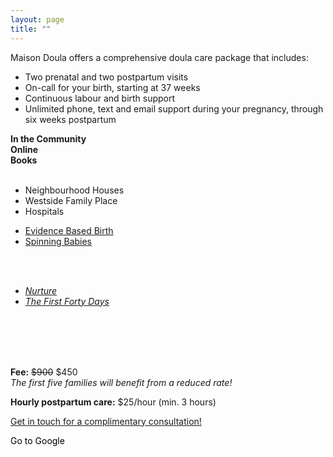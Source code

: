 ```yaml
---
layout: page
title: ""
---
```


Maison Doula offers a comprehensive doula care package that includes:
- Two prenatal and two postpartum visits
- On-call for your birth, starting at 37 weeks
- Continuous labour and birth support
- Unlimited phone, text and email support during your pregnancy, through six weeks postpartum 

<div class="titles">
  <div class="col-md-4 col-md-offset-0 col-sm-4 col-sm-offset-0 col-xs-12 col-xs-offset-0 text-center">
    <b>In the Community</b>
  </div>
  <div class="col-md-4 col-md-offset-0 col-sm-4 col-sm-offset-0 col-xs-12 col-xs-offset-0 text-center">
    <b>Online</b>
  </div>
  <div class="col-md-4 col-md-offset-0 col-sm-4 col-sm-offset-0 col-xs-12 col-xs-offset-0 text-center">
    <b>Books</b>
  </div>
</div>
<br>
<div class="content">
  <div class="col-md-4 col-md-offset-0 col-sm-4 col-sm-offset-0 col-xs-12 col-xs-offset-0">
    <ul>
      <li>Neighbourhood Houses</li>
      <li>Westside Family Place</li>
      <li>Hospitals</li>
    </ul> 
  </div>
  <div class="col-md-4 col-md-offset-0 col-sm-4 col-sm-offset-0 col-xs-12 col-xs-offset-0">
    <ul>
      <li><a href="https://evidencebasedbirth.com/">Evidence Based Birth</a></li>
      <li><a href="https://spinningbabies.com/">Spinning Babies</a></li>
    </ul> 
    <br><br>
  </div>
  <div class="col-md-4 col-md-offset-0 col-sm-4 col-sm-offset-0 col-xs-12 col-xs-offset-0">
    <ul>
      <li><a href="https://www.amazon.ca/Nurture-Pregnancy-Motherhood-Trusting-Yourself/dp/1452152632"><i>Nurture</i></a></li>
      <li><a href="https://www.amazon.ca/First-Forty-Days-Essential-Nourishing/dp/1617691836/"><i>The First Forty Days</i></a></li>
    </ul>
    <br><br>
  </div>
</div>

<br><br>
**Fee:** ~~$900~~ $450  
*The first five families will benefit from a reduced rate!*

**Hourly postpartum care:** $25/hour (min. 3 hours)

[Get in touch for a complimentary consultation!](https://maisondoula.ca/contact/)

<a href="http://google.com" class="button">Go to Google</a>

<style>
  
a.button {
    -webkit-appearance: button;
    -moz-appearance: button;
    appearance: button;

    text-decoration: none;
    color: initial;
}

</style>
